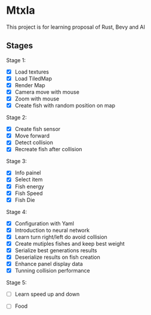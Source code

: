 # MtxIa

This project is for learning proposal of Rust, Bevy and AI

## Stages

Stage 1:
 - [x] Load textures
 - [x] Load TiledMap
 - [x] Render Map
 - [x] Camera move with mouse
 - [x] Zoom with mouse
 - [x] Create fish with random position on map
  
Stage 2:
 - [X] Create fish sensor
 - [X] Move forward
 - [X] Detect collision 
 - [X] Recreate fish after collision
  
Stage 3:
 - [X] Info painel
 - [X] Select item
 - [X] Fish energy
 - [X] Fish Speed
 - [X] Fish Die

Stage 4:
 - [X] Configuration with Yaml
 - [X] Introduction to neural network
 - [X] Learn turn right/left do avoid collision
 - [X] Create mutiples fishes and keep best weight
 - [X] Serialize best generations results
 - [X] Deserialize results on fish creation
 - [X] Enhance panel display data
 - [X] Tunning collision performance

Stage 5:
 - [ ] Learn speed up and down
 - [ ] Food



